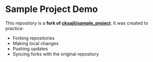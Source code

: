 # Sample Project Demo

This repository is a **fork of [cksajil/sample_project](https://github.com/cksajil/sample_project)**. 
It was created to practice:
- Forking repositories
- Making local changes
- Pushing updates
- Syncing forks with the original repository

